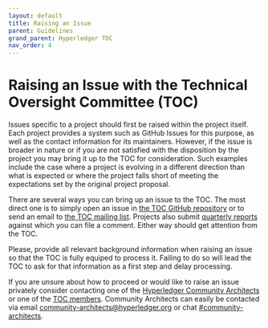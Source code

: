 ```yaml
---
layout: default
title: Raising an Issue
parent: Guidelines
grand_parent: Hyperledger TOC
nav_order: 4
---
```

# Raising an Issue with the Technical Oversight Committee (TOC)

Issues specific to a project should first be raised within the project itself. Each project provides a system such as GitHub Issues for this purpose, as well as the contact information for its maintainers. However, if the issue is broader in nature or if you are not satisfied with the disposition by the project you may bring it up to the TOC for consideration. Such examples include the case where a project is evolving in a different direction than what is expected or where the project falls short of meeting the expectations set by the original project proposal.

There are several ways you can bring up an issue to the TOC. The most direct one is to simply open an issue in [the TOC GitHub repository](https://github.com/hyperledger/toc/issues) or to send an email to [the TOC mailing list](https://lists.hyperledger.org/g/toc/). Projects also submit [quarterly reports](https://wiki.hyperledger.org/display/TSC/TOC+Project+Updates) against which you can file a comment. Either way should get attention from the TOC.

Please, provide all relevant background information when raising an issue so that the TOC is fully equiped to process it. Failing to do so will lead the TOC to ask for that information as a first step and delay processing.

If you are unsure about how to proceed or would like to raise an issue privately consider contacting one of the [Hyperledger Community Architects](https://wiki.hyperledger.org/display/CA/Community+Architects+Team) or one of the [TOC members](./toc-members.md). Community Architects can easily be contacted via email [community-architects@hyperledger.org](mailto:community-architects@hyperledger.org) or chat [#community-architects](https://discord.com/servers/hyperledger-foundation-905194001349627914).
